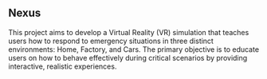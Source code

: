 ## Nexus
This project aims to develop a Virtual Reality (VR) simulation that teaches users how to respond to emergency situations in three distinct environments: Home, Factory, and Cars.
The primary objective is to educate users on how to behave effectively during critical scenarios by providing interactive, realistic experiences.
